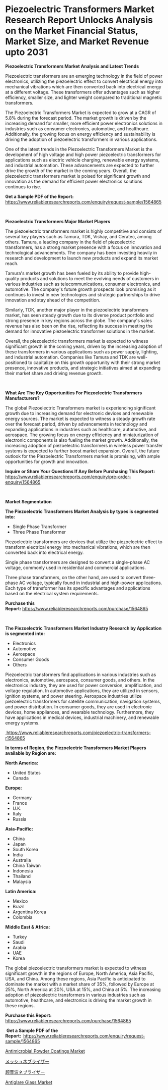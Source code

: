 <p><h1>Piezoelectric Transformers Market Research Report Unlocks Analysis on the Market Financial Status, Market Size, and Market Revenue upto 2031</h1></p><p><strong>Piezoelectric Transformers Market Analysis and Latest Trends</strong></p>
<p><p>Piezoelectric transformers are an emerging technology in the field of power electronics, utilizing the piezoelectric effect to convert electrical energy into mechanical vibrations which are then converted back into electrical energy at a different voltage. These transformers offer advantages such as higher efficiency, smaller size, and lighter weight compared to traditional magnetic transformers.</p><p>The Piezoelectric Transformers Market is expected to grow at a CAGR of 5.8% during the forecast period. The market growth is driven by the increasing demand for smaller, more efficient power electronics solutions in industries such as consumer electronics, automotive, and healthcare. Additionally, the growing focus on energy efficiency and sustainability is driving the adoption of piezoelectric transformers in various applications.</p><p>One of the latest trends in the Piezoelectric Transformers Market is the development of high voltage and high power piezoelectric transformers for applications such as electric vehicle charging, renewable energy systems, and industrial automation. These advancements are expected to further drive the growth of the market in the coming years. Overall, the piezoelectric transformers market is poised for significant growth and innovation as the demand for efficient power electronics solutions continues to rise.</p></p>
<p><strong>Get a Sample PDF of the Report:&nbsp;</strong> <a href="https://www.reliableresearchreports.com/enquiry/request-sample/1564865">https://www.reliableresearchreports.com/enquiry/request-sample/1564865</a></p>
<p>&nbsp;</p>
<p><strong>Piezoelectric Transformers Major Market Players</strong></p>
<p><p>The piezoelectric transformers market is highly competitive and consists of several key players such as Tamura, TDK, Vishay, and Ceratec, among others. Tamura, a leading company in the field of piezoelectric transformers, has a strong market presence with a focus on innovation and technological advancements. The company has been investing heavily in research and development to launch new products and expand its market reach. </p><p>Tamura's market growth has been fueled by its ability to provide high-quality products and solutions to meet the evolving needs of customers in various industries such as telecommunications, consumer electronics, and automotive. The company's future growth prospects look promising as it continues to invest in new technologies and strategic partnerships to drive innovation and stay ahead of the competition.</p><p>Similarly, TDK, another major player in the piezoelectric transformers market, has seen steady growth due to its diverse product portfolio and strong presence in key regions across the globe. The company's sales revenue has also been on the rise, reflecting its success in meeting the demand for innovative piezoelectric transformer solutions in the market.</p><p>Overall, the piezoelectric transformers market is expected to witness significant growth in the coming years, driven by the increasing adoption of these transformers in various applications such as power supply, lighting, and industrial automation. Companies like Tamura and TDK are well-positioned to capitalize on this growth opportunity with their strong market presence, innovative products, and strategic initiatives aimed at expanding their market share and driving revenue growth.</p></p>
<p>&nbsp;</p>
<p><strong>What Are The Key Opportunities For Piezoelectric Transformers Manufacturers?</strong></p>
<p><p>The global Piezoelectric Transformers market is experiencing significant growth due to increasing demand for electronic devices and renewable energy sources. The market is expected to witness a steady growth rate over the forecast period, driven by advancements in technology and expanding applications in industries such as healthcare, automotive, and aerospace. The growing focus on energy efficiency and miniaturization of electronic components is also fueling the market growth. Additionally, the increasing adoption of piezoelectric transformers in wireless power transfer systems is expected to further boost market expansion. Overall, the future outlook for the Piezoelectric Transformers market is promising, with ample opportunities for growth and innovation.</p></p>
<p><strong>Inquire or Share Your Questions If Any Before Purchasing This Report:</strong> <a href="https://www.reliableresearchreports.com/enquiry/pre-order-enquiry/1564865">https://www.reliableresearchreports.com/enquiry/pre-order-enquiry/1564865</a></p>
<p>&nbsp;</p>
<p><strong>Market Segmentation</strong></p>
<p><strong>The Piezoelectric Transformers Market Analysis by types is segmented into:</strong></p>
<p><ul><li>Single Phase Transformer</li><li>Three Phase Transformer</li></ul></p>
<p><p>Piezoelectric transformers are devices that utilize the piezoelectric effect to transform electrical energy into mechanical vibrations, which are then converted back into electrical energy. </p><p>Single phase transformers are designed to convert a single-phase AC voltage, commonly used in residential and commercial applications. </p><p>Three phase transformers, on the other hand, are used to convert three-phase AC voltage, typically found in industrial and high-power applications. Each type of transformer has its specific advantages and applications based on the electrical system requirements.</p></p>
<p><strong>Purchase this Report:&nbsp;</strong><a href="https://www.reliableresearchreports.com/purchase/1564865">https://www.reliableresearchreports.com/purchase/1564865</a></p>
<p>&nbsp;</p>
<p><strong>The Piezoelectric Transformers Market Industry Research by Application is segmented into:</strong></p>
<p><ul><li>Electronics</li><li>Automotive</li><li>Aerospace</li><li>Consumer Goods</li><li>Others</li></ul></p>
<p><p>Piezoelectric transformers find applications in various industries such as electronics, automotive, aerospace, consumer goods, and others. In the electronics industry, they are used for power conversion, amplification, and voltage regulation. In automotive applications, they are utilized in sensors, ignition systems, and power steering. Aerospace industries utilize piezoelectric transformers for satellite communication, navigation systems, and power distribution. In consumer goods, they are used in electronic devices, home appliances, and wearable technology. Furthermore, they have applications in medical devices, industrial machinery, and renewable energy systems.</p></p>
<p><a href="https://www.reliableresearchreports.com/piezoelectric-transformers-r1564865">&nbsp;https://www.reliableresearchreports.com/piezoelectric-transformers-r1564865</a></p>
<p><strong>In terms of Region, the Piezoelectric Transformers Market Players available by Region are:</strong></p>
<p>
    <p> <strong> North America: </strong>
        <ul>
            <li>United States</li>
            <li>Canada</li>
        </ul>
        </p> 
    <p> <strong> Europe: </strong>
        <ul>
            <li>Germany</li>
            <li>France</li>
            <li>U.K.</li>
            <li>Italy</li>
            <li>Russia</li>
        </ul>
        </p> 
    <p> <strong> Asia-Pacific: </strong>
        <ul>
            <li>China</li>
            <li>Japan</li>
            <li>South Korea</li>
            <li>India</li>
            <li>Australia</li>
            <li>China Taiwan</li>
            <li>Indonesia</li>
            <li>Thailand</li>
            <li>Malaysia</li>
        </ul>
        </p> 
    <p> <strong> Latin America: </strong>
        <ul>
            <li>Mexico</li>
            <li>Brazil</li>
            <li>Argentina Korea</li>
            <li>Colombia</li>
        </ul>
        </p> 
    <p> <strong> Middle East & Africa: </strong>
        <ul>
            <li>Turkey</li>
            <li>Saudi</li>
            <li>Arabia</li>
            <li>UAE</li>
            <li>Korea</li>
        </ul>
    </p>
    </p>
<p><p>The global piezoelectric transformers market is expected to witness significant growth in the regions of Europe, North America, Asia Pacific, USA, and China. Among these regions, Asia Pacific is anticipated to dominate the market with a market share of 35%, followed by Europe at 25%, North America at 20%, USA at 15%, and China at 5%. The increasing adoption of piezoelectric transformers in various industries such as automotive, healthcare, and electronics is driving the market growth in these regions.</p></p>
<p><strong>Purchase this Report: </strong><a href="https://www.reliableresearchreports.com/purchase/1564865">https://www.reliableresearchreports.com/purchase/1564865</a></p>
<p>&nbsp;<strong>Get a Sample PDF of the Report:&nbsp;&nbsp;</strong><a href="https://www.reliableresearchreports.com/enquiry/request-sample/1564865">https://www.reliableresearchreports.com/enquiry/request-sample/1564865</a></p>
<p><strong></strong></p>
<p><p><a href="https://issuu.com/reportprime-2/docs/antimicrobial-powder-coatings-market-size-2030.ppt">Antimicrobial Powder Coatings Market</a></p><p><a href="https://github.com/vtbvgl20191192/Market-Research-Report-List-1/blob/main/398073836424.md">メッシュネブライザー</a></p><p><a href="https://github.com/laurenreichert/Market-Research-Report-List-1/blob/main/491366836425.md">超音波ネブライザー</a></p><p><a href="https://issuu.com/reportprime-2/docs/antiglare-glass-market-size-2030.pptx">Antiglare Glass Market</a></p></p>